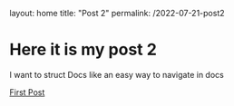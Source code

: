 layout: home
title: "Post 2"
permalink: /2022-07-21-post2

# Here it is my post 2

I want to struct Docs like an easy way to navigate in docs

[First Post](https://mabyre.github.io/docs/posts/2021-12-09-first-post)
